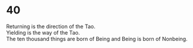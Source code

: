# 40

Returning is the direction of the Tao.<br/>
Yielding is the way of the Tao.<br/>
The ten thousand things are born of Being and Being is born of Nonbeing.<br/>
